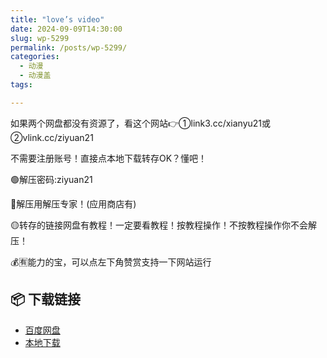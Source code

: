 ```yaml
---
title: "love’s video"
date: 2024-09-09T14:30:00
slug: wp-5299
permalink: /posts/wp-5299/
categories:
  - 动漫
  - 动漫盖
tags:

---
```


如果两个网盘都没有资源了，看这个网站👉①link3.cc/xianyu21或②vlink.cc/ziyuan21

不需要注册账号！直接点本地下载转存OK？懂吧！

🟢解压密码:ziyuan21

🔵解压用解压专家！(应用商店有)

🟡转存的链接网盘有教程！一定要看教程！按教程操作！不按教程操作你不会解压！

💰🈶能力的宝，可以点左下角赞赏支持一下网站运行

## 📦 下载链接
- [百度网盘](https://blziyuan21.com/pay-download/5299?key=7d5f9e2627&down_id=0)
- [本地下载](https://blziyuan21.com/pay-download/5299?key=7d5f9e2627&down_id=1)

